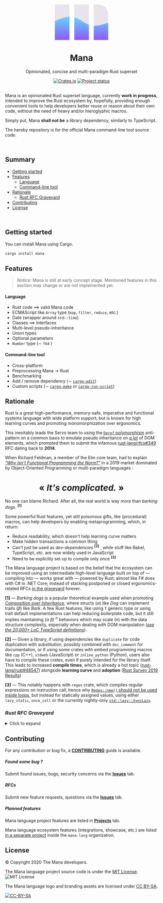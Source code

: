 <div align="center">
  <img alt="Mana logo" src="https://raw.githubusercontent.com/mana-lang/mana/main/assets/logo.png" height="117" />
</div>
<div align="center">
  <h1>Mana</h1>
  <p>Opinionated, concise and multi-paradigm Rust superset</p>
  <a href="https://crates.io/crates/mana"><img alt="Crates.io" src="https://img.shields.io/crates/v/mana"></a>
  <!--<a href="https://crates.io/crates/mana"><img alt="Crates.io" src="https://docs.rs/mana/badge.svg"></a>-->
  <a href="#"><img alt="Project status" src="https://img.shields.io/badge/status-early%20concept-5E00E2"></a>
  <br>
  <br>
</div>




Mana is an opinionated Rust superset language, currently **work in progress**, intended to improve the Rust ecosystem by, hopefully, providing enough convenient tools to help developers better reuse or reason about their own code, without the need of heavy and/or hieroglyphic macros.

Simply put, Mana **shall not be** a library dependency, similarly to TypeScript.

The hereby repository is for the official Mana command-line tool source code.

<br>

## Summary

- [Getting started](https://github.com/mana-lang/mana#getting-started)
- [Features](https://github.com/mana-lang/mana#features)
  - [Language](https://github.com/mana-lang/mana#language)
  - [Command-line tool](https://github.com/mana-lang/mana#command-line-tool)
- [Rationale](https://github.com/mana-lang/mana#rationale)
  - [Rust RFC Graveyard](https://github.com/mana-lang/mana#rust-rfc-graveyard)
- [Contributing](https://github.com/mana-lang/mana#contributing)
- [License](https://github.com/mana-lang/mana#license)

<br>

## Getting started

You can install Mana using Cargo.

```bash
cargo install mana
```

## Features

> *Notice:* Mana is still at early concept stage. Mentioned features in this section may change or are not implemented yet.

#### Language

- Rust code ⟹ valid Mana code
- ECMAScript like `Array` type (`map`, `filter`, `reduce`, etc.)
- Date (wrapper around `std::time`)
- Classes ⟹ Interfaces
- Multi-level pseudo-inheritance
- Union types
- Optional parameters
- `Number` type (∼ `f64` )

#### Command-line tool

- Cross-platform
- Preprocessing Mana → Rust
- Benchmarking
- Add / remove dependency (∼ [`cargo-edit`](https://github.com/killercup/cargo-edit))
- Custom scripts (∼ [`cargo-make`](https://github.com/sagiegurari/cargo-make) or [`cargo-run-script`](https://github.com/JoshMcguigan/cargo-run-script))

## Rationale

Rust is a great high-performance, memory-safe, imperative and functional systems language with wide platform support, but is known for high learning curves and promoting monomorphization over ergonomics.

This inevitably leads the Servo team to using the [`Deref` polymorphism](https://github.com/rust-unofficial/patterns/blob/master/anti_patterns/deref.md) anti-pattern on a common basis to emulate pseudo inheritance on [_a lot_](https://github.com/search?q=new_inherited+-%3E+repo%3Aservo%2Fservo&type=Code) of DOM elements, which prompted them to submit the infamous [rust-lang/rfcs#349](https://github.com/rust-lang/rfcs/issues/349) RFC dating back to **2014**. 

When Richard Feldman, a member of the Elm core team, had to explain [_"Why Isn't Functional Programming the Norm?"_](https://youtu.be/QyJZzq0v7Z4) in a 2019 market dominated by Object-Oriented Programming or multi-paradigm languages :

<div align="center">
    <h1>« <em>It's complicated.</em> »</h1>
</div>

No one can blame Richard. After all, the real world is way more than _barking dogs_. <sup><strong>[1]</strong></sup>

Some powerful Rust features, yet still poisonous gifts, like (procedural) macros, can help developers by enabling metaprogramming, which, in return:

- Reduce readability, which doesn't help learning curve matters
- Make hidden transactions a common thing
- Can't just be used as _dev-dependencies_ <sup><strong>[2]</strong></sup> , while stuff like Babel, TypeScript, _etc._ are now widely used in JavaScript
- Need to be explicitly set up to compile only once <sup><strong>[3]</strong></sup>  

The Mana language project is based on the belief that the ecosystem can be improved using an intermediate high-level language built on top of — compiling into — works great with — powered by Rust; almost like F# does with C# in .NET Core; instead of stacking postponed or closed ergonomics-related RFCs [in the graveyard](https://github.com/mana-lang/mana#rust-rfc-graveyard) forever.

<strong>[1]</strong> — _Barking dogs_ is a popular theoretical example used when promoting [_Composition over Inheritance_](https://en.wikipedia.org/wiki/Composition_over_inheritance), where structs (*α*) like _Dog_ can implement traits (*β*) like _Bark_. A few Rust features, like using `T` generic type or using trait default implementations can help reducing boilerplate code, but it still implies maintaining _(α β)_ <sup><em>n</em></sup> behaviors which may scale (*n*) with the data structure complexity, especially when dealing with DOM manipulation ([_see the 20,000+ LoC TypeScript definitions_](https://github.com/microsoft/TypeScript/blob/master/lib/lib.dom.d.ts)).

<strong>[2]</strong> — Given a library, if using dependencies like `duplicate` for code duplication with substitution, possibly combined with `doc_comment` for documentation, or if using some crates with embed programming macros like `cpp` (C++), `stdweb` (JavaScript) or `inline_python` (Python), users also have to compile these crates, even if purely intended for the library itself. This leads to increased **compile times**, which is already a hot topic ([rust-lang/rust#48547](https://github.com/rust-lang/rust/issues/48547)) alongside **learning curve** and **adoption** ([Rust Survey 2019 Results](https://blog.rust-lang.org/2020/04/17/Rust-survey-2019.html))

<strong>[3]</strong> — This notably happens with `regex` crate, which compiles regular expressions on instruction call, hence why [`Regex::new()` should not be used inside loops](https://github.com/rust-lang/regex#usage-avoid-compiling-the-same-regex-in-a-loop), but instead for statically assigned values, using either `lazy_static`, `once_cell` or the currently nightly-only [`std::lazy::SyncLazy`](https://doc.rust-lang.org/std/lazy/struct.SyncLazy.html).

### _Rust RFC Graveyard_

<details>
    <summary>Click to expand</summary>
    <ul>
        <li>Efficient code reuse (<a href="https://github.com/rust-lang/rfcs/issues/349">rust-lang/rfcs#349</a>) — <strong>2014</strong></li>
        <li><code>cargo add &#60;package&#62;</code> (<a href="https://github.com/rust-lang/cargo/issues/4">rust-lang/cargo#4</a>) — <strong>2014</strong></li>
        <li>Trait inheritance (<a href="https://github.com/rust-lang/rfcs/issues/245">rust-lang/rfcs#245</a>) — <strong>2014</strong></li>
        <li>Delegation (<a href="https://github.com/rust-lang/rfcs/issues/1406">rust-lang/rfcs#1406</a>) — <strong>2015</strong></li>
        <li>Traits fields (<a href="https://github.com/rust-lang/rfcs/issues/1546">rust-lang/rfcs#1546</a>) — <strong>2016</strong></li>
        <li>Default struct field values (<a href="https://github.com/rust-lang/rfcs/issues/1806">rust-lang/rfcs#1806</a>) — <strong>2016</strong></li>
        <li>Make commands in dev-dependencies available to run (<a href="https://github.com/rust-lang/cargo/issues/2267">rust-lang/cargo#2267</a>) — <strong>2016</strong></li>
        <li><code>Vec::remove_item</code> (<a href="https://github.com/rust-lang/rfcs/issues/40062">rust-lang/rfcs#40062</a>) — <strong>2017</strong></li>
        <li>Implement binary-only dependencies (<a href="https://github.com/rust-lang/cargo/pull/3870">rust-lang/cargo#3870</a>) — <strong>2017</strong></li>
        <li>Generic integers (<a href="https://github.com/rust-lang/rfcs/issues/2581">rust-lang/rfcs#2581</a>) — <strong>2018</strong></li>
        <li><code>throw</code> expressions (<a href="https://github.com/rust-lang/rfcs/issues/2426">rust-lang/rfcs#2426</a>) — <strong>2018</strong></li>
        <li><code>cargo add &#60;package&#62;</code> (<em>round two</em>) (<a href="https://github.com/rust-lang/cargo/issues/5586">rust-lang/cargo#5586</a>) — <strong>2018</strong></li>
        <li>Delegation (<em>round two</em>) (<a href="https://github.com/rust-lang/rfcs/issues/2393">rust-lang/rfcs#2393</a>) — <strong>2018</strong></li>
        <li>Destructuring assignment (<a href="https://github.com/rust-lang/rfcs/issues/2649">rust-lang/rfcs#2649</a>) — <strong>2019</strong></li>
    </ul>
</details>


## Contributing

For any contribution or bug fix, a [**CONTRIBUTING**](https://github.com/mana-lang/mana/blob/main/CONTRIBUTING.md) guide is available.

##### Found some bug ?

Submit found issues, bugs, security concerns via the [**Issues**](https://github.com/mana-lang/mana/issues) tab.

##### RFCs

Submit new feature requests, questions via the [**Issues**](https://github.com/mana-lang/mana/issues) tab.

##### Planned features

Mana language project features are listed in [**Projects**](https://github.com/mana-lang/mana/projects) tab.

Mana language ecosystem features (integrations, showcase, etc.) are listed [in a separate project](https://github.com/orgs/mana-lang/projects/1) inside the `mana-lang` organization.

## License

© Copyright 2020 The Mana developers.

The Mana language project source code is under the [MIT License](https://github.com/mana-lang/mana/master/LICENSE). ![MIT License](https://img.shields.io/badge/License-MIT-7c2.svg)

The Mana language logo and branding assets are licensed under [CC BY-SA](https://creativecommons.org/licenses/by-sa/4.0/).

[![CC-BY-SA](https://licensebuttons.net/l/by-sa/4.0/88x31.png)](https://creativecommons.org/licenses/by-sa/4.0/)

